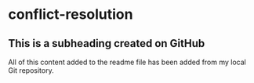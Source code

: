 # conflict-resolution

## This is a subheading created on GitHub

All of this content added to the readme file has been added from my local Git repository.
